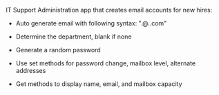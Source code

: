 
IT Support Administration app that creates email accounts for new hires:

- Auto generate email with following syntax: "<firstname>.<lastname>@<department>.<company>.com"

- Determine the department, blank if none

- Generate a random password

- Use set methods for password change, mailbox level, alternate addresses

- Get methods to display name, email, and mailbox capacity